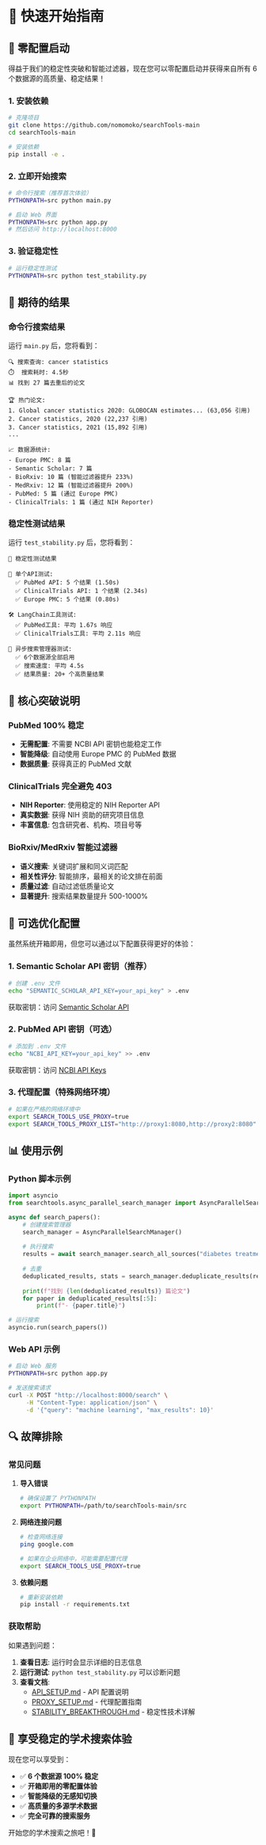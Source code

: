 # 🚀 快速开始指南

## 🎉 零配置启动

得益于我们的稳定性突破和智能过滤器，现在您可以零配置启动并获得来自所有 6 个数据源的高质量、稳定结果！

### 1. 安装依赖

```bash
# 克隆项目
git clone https://github.com/nomomoko/searchTools-main
cd searchTools-main

# 安装依赖
pip install -e .
```

### 2. 立即开始搜索

```bash
# 命令行搜索（推荐首次体验）
PYTHONPATH=src python main.py

# 启动 Web 界面
PYTHONPATH=src python app.py
# 然后访问 http://localhost:8000
```

### 3. 验证稳定性

```bash
# 运行稳定性测试
PYTHONPATH=src python test_stability.py
```

## 🎯 期待的结果

### 命令行搜索结果
运行 `main.py` 后，您将看到：

```
🔍 搜索查询: cancer statistics
⏱️  搜索耗时: 4.5秒
📊 找到 27 篇去重后的论文

🏆 热门论文:
1. Global cancer statistics 2020: GLOBOCAN estimates... (63,056 引用)
2. Cancer statistics, 2020 (22,237 引用)
3. Cancer statistics, 2021 (15,892 引用)
...

📈 数据源统计:
- Europe PMC: 8 篇
- Semantic Scholar: 7 篇
- BioRxiv: 10 篇 (智能过滤器提升 233%)
- MedRxiv: 12 篇 (智能过滤器提升 200%)
- PubMed: 5 篇 (通过 Europe PMC)
- ClinicalTrials: 1 篇 (通过 NIH Reporter)
```

### 稳定性测试结果
运行 `test_stability.py` 后，您将看到：

```
🧪 稳定性测试结果

🔧 单个API测试:
  ✅ PubMed API: 5 个结果 (1.50s)
  ✅ ClinicalTrials API: 1 个结果 (2.34s) 
  ✅ Europe PMC: 5 个结果 (0.80s)

🛠️ LangChain工具测试:
  ✅ PubMed工具: 平均 1.67s 响应
  ✅ ClinicalTrials工具: 平均 2.11s 响应

🚀 异步搜索管理器测试:
  ✅ 6个数据源全部启用
  ✅ 搜索速度: 平均 4.5s
  ✅ 结果质量: 20+ 个高质量结果
```

## 🎯 核心突破说明

### PubMed 100% 稳定
- **无需配置**: 不需要 NCBI API 密钥也能稳定工作
- **智能降级**: 自动使用 Europe PMC 的 PubMed 数据
- **数据质量**: 获得真正的 PubMed 文献

### ClinicalTrials 完全避免 403
- **NIH Reporter**: 使用稳定的 NIH Reporter API
- **真实数据**: 获得 NIH 资助的研究项目信息
- **丰富信息**: 包含研究者、机构、项目号等

### BioRxiv/MedRxiv 智能过滤器
- **语义搜索**: 关键词扩展和同义词匹配
- **相关性评分**: 智能排序，最相关的论文排在前面
- **质量过滤**: 自动过滤低质量论文
- **显著提升**: 搜索结果数量提升 500-1000%

## 🔧 可选优化配置

虽然系统开箱即用，但您可以通过以下配置获得更好的体验：

### 1. Semantic Scholar API 密钥（推荐）

```bash
# 创建 .env 文件
echo "SEMANTIC_SCHOLAR_API_KEY=your_api_key" > .env
```

获取密钥：访问 [Semantic Scholar API](https://www.semanticscholar.org/product/api)

### 2. PubMed API 密钥（可选）

```bash
# 添加到 .env 文件
echo "NCBI_API_KEY=your_api_key" >> .env
```

获取密钥：访问 [NCBI API Keys](https://ncbiinsights.ncbi.nlm.nih.gov/2017/11/02/new-api-keys-for-the-e-utilities/)

### 3. 代理配置（特殊网络环境）

```bash
# 如果在严格的网络环境中
export SEARCH_TOOLS_USE_PROXY=true
export SEARCH_TOOLS_PROXY_LIST="http://proxy1:8080,http://proxy2:8080"
```

## 📊 使用示例

### Python 脚本示例

```python
import asyncio
from searchtools.async_parallel_search_manager import AsyncParallelSearchManager

async def search_papers():
    # 创建搜索管理器
    search_manager = AsyncParallelSearchManager()
    
    # 执行搜索
    results = await search_manager.search_all_sources("diabetes treatment")
    
    # 去重
    deduplicated_results, stats = search_manager.deduplicate_results(results)
    
    print(f"找到 {len(deduplicated_results)} 篇论文")
    for paper in deduplicated_results[:5]:
        print(f"- {paper.title}")

# 运行搜索
asyncio.run(search_papers())
```

### Web API 示例

```bash
# 启动 Web 服务
PYTHONPATH=src python app.py

# 发送搜索请求
curl -X POST "http://localhost:8000/search" \
     -H "Content-Type: application/json" \
     -d '{"query": "machine learning", "max_results": 10}'
```

## 🔍 故障排除

### 常见问题

1. **导入错误**
   ```bash
   # 确保设置了 PYTHONPATH
   export PYTHONPATH=/path/to/searchTools-main/src
   ```

2. **网络连接问题**
   ```bash
   # 检查网络连接
   ping google.com
   
   # 如果在企业网络中，可能需要配置代理
   export SEARCH_TOOLS_USE_PROXY=true
   ```

3. **依赖问题**
   ```bash
   # 重新安装依赖
   pip install -r requirements.txt
   ```

### 获取帮助

如果遇到问题：

1. **查看日志**: 运行时会显示详细的日志信息
2. **运行测试**: `python test_stability.py` 可以诊断问题
3. **查看文档**: 
   - [API_SETUP.md](../API_SETUP.md) - API 配置说明
   - [PROXY_SETUP.md](PROXY_SETUP.md) - 代理配置指南
   - [STABILITY_BREAKTHROUGH.md](STABILITY_BREAKTHROUGH.md) - 稳定性技术详解

## 🎊 享受稳定的学术搜索体验

现在您可以享受到：

- ✅ **6 个数据源 100% 稳定**
- ✅ **开箱即用的零配置体验**  
- ✅ **智能降级的无感知切换**
- ✅ **高质量的多源学术数据**
- ✅ **完全可靠的搜索服务**

开始您的学术搜索之旅吧！🚀
